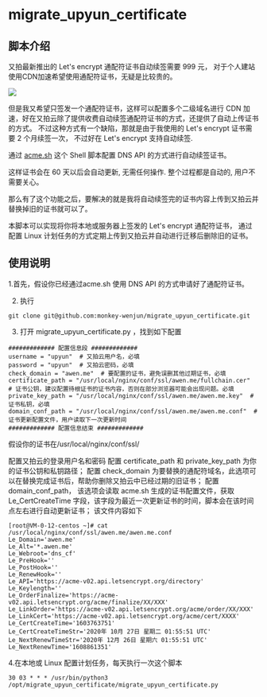 # migrate_upyun_certificate

## 脚本介绍

又拍最新推出的 Let's encrypt 通配符证书自动续签需要 999 元， 对于个人建站使用CDN加速希望使用通配符证书，无疑是比较贵的。

![](https://file.awen.me/blog/20201027131046.png)

但是我又希望只签发一个通配符证书，这样可以配置多个二级域名进行 CDN 加速，好在又拍云除了提供收费自动续签通配符证书的方式，还提供了自动上传证书的方式。 
不过这种方式有一个缺陷，那就是由于我使用的 Let's encrypt 证书需要 2 个月续签一次， 不过好在 Let's encrypt 支持自动续签.

通过 [acme.sh](https://github.com/acmesh-official/acme.sh/wiki/%E8%AF%B4%E6%98%8E) 这个 Shell 脚本配置 DNS API 的方式进行自动续签证书。 

这样证书会在 60 天以后会自动更新, 无需任何操作. 整个过程都是自动的, 用户不需要关心。

那么有了这个功能之后，要解决的就是我将自动续签完的证书内容上传到又拍云并替换掉旧的证书就可以了。

本脚本可以实现将你将本地或服务器上签发的 Let's encrypt 通配符证书， 通过配置 Linux 计划任务的方式定期上传到又拍云并自动进行迁移后删除旧的证书。

## 使用说明

1.首先，假设你已经通过acme.sh 使用 DNS API 的方式申请好了通配符证书。

2. 执行
```
git clone git@github.com:monkey-wenjun/migrate_upyun_certificate.git
```


3. 打开 migrate_upyun_certificate.py ，找到如下配置

```
############# 配置信息段 #############
username = "upyun"  # 又拍云用户名，必填
password = "upyun"  # 又拍云密码，必填
check_domain = "awen.me"  # 要配置的证书，避免误删其他过期证书，必填
certificate_path = "/usr/local/nginx/conf/ssl/awen.me/fullchain.cer"  # 证书公钥，建议配置待根证书的证书内容，否则在部分浏览器可能会出现问题。必填
private_key_path = "/usr/local/nginx/conf/ssl/awen.me/awen.me.key"  # 证书私钥，必填
domain_conf_path = "/usr/local/nginx/conf/ssl/awen.me/awen.me.conf"  # 证书更新配置文件，用户读取下一次更新时间
############# 配置信息结束 #############
```

假设你的证书在/usr/local/nginx/conf/ssl/

配置又拍云的登录用户名和密码
配置 certificate_path 和 private_key_path 为你的证书公钥和私钥路径；
配置 check_domain 为要替换的通配符域名，此选项可以在替换完成证书后，帮助你删除又拍云中已经过期的旧证书；
配置 domain_conf_path， 该选项会读取 acme.sh 生成的证书配置文件，获取 Le_CertCreateTime 字段，该字段为最近一次更新证书的时间，脚本会在该时间点左右进行自动更新证书；
该文件内容如下

```
[root@VM-0-12-centos ~]# cat /usr/local/nginx/conf/ssl/awen.me/awen.me.conf 
Le_Domain='awen.me'
Le_Alt='*.awen.me'
Le_Webroot='dns_cf'
Le_PreHook=''
Le_PostHook=''
Le_RenewHook=''
Le_API='https://acme-v02.api.letsencrypt.org/directory'
Le_Keylength=''
Le_OrderFinalize='https://acme-v02.api.letsencrypt.org/acme/finalize/XX/XXX'
Le_LinkOrder='https://acme-v02.api.letsencrypt.org/acme/order/XX/XXX'
Le_LinkCert='https://acme-v02.api.letsencrypt.org/acme/cert/XXXX'
Le_CertCreateTime='1603763751'
Le_CertCreateTimeStr='2020年 10月 27日 星期二 01:55:51 UTC'
Le_NextRenewTimeStr='2020年 12月 26日 星期六 01:55:51 UTC'
Le_NextRenewTime='1608861351'

```

4.在本地或 Linux 配置计划任务，每天执行一次这个脚本

```
30 03 * * * /usr/bin/python3 /opt/migrate_upyun_certificate/migrate_upyun_certificate.py
```
